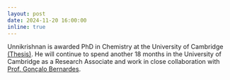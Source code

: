 ```yaml
---
layout: post
date: 2024-11-20 16:00:00
inline: true
---
```


Unnikrishnan is awarded PhD in Chemistry at the University of Cambridge  <a href="https://www.repository.cam.ac.uk/items/48c01dbe-5fb5-4f1e-8046-1a45a8ad9a60">(Thesis)</a>. He will continue to spend another 18 months in the University of Cambridge as a Research Associate and work in close collaboration with <a href="https://www.ch.cam.ac.uk/person/gb453"> Prof. Gonçalo Bernardes</a>.
